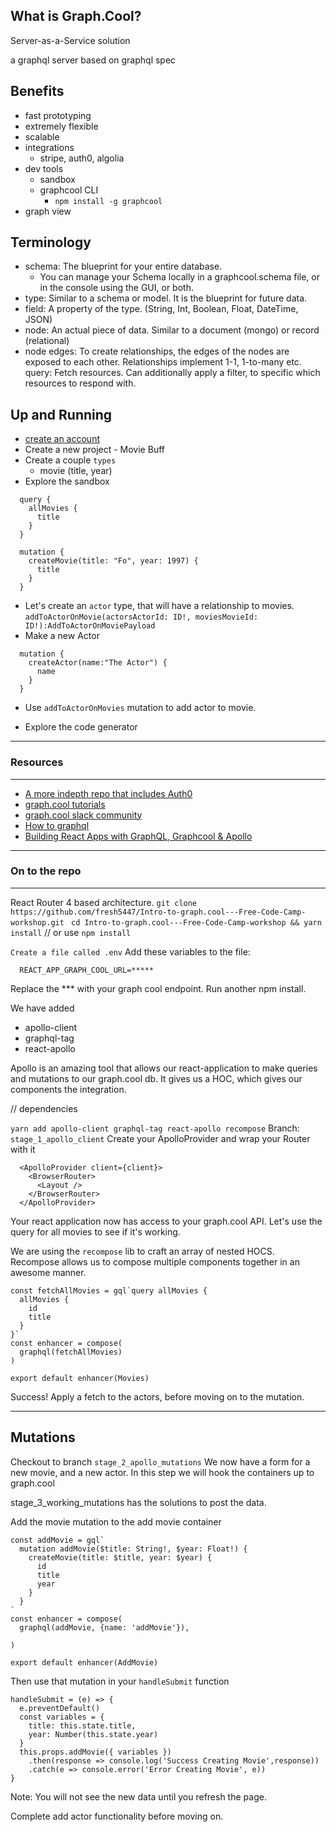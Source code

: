 ## What is Graph.Cool?

Server-as-a-Service solution

a graphql server based on graphql spec

## Benefits

  - fast prototyping
  - extremely flexible
  - scalable
  - integrations
    - stripe, auth0, algolia
  - dev tools
    - sandbox
    - graphcool CLI
      - `npm install -g graphcool`
  - graph view

## Terminology

  - schema: The blueprint for your entire database.
    - You can manage your Schema locally in a graphcool.schema file,
      or in the console using the GUI, or both.
  - type: Similar to a schema or model. It is the blueprint for future data.
  - field: A property of the type. (String, Int, Boolean, Float, DateTime, JSON)
  - node: An actual piece of data. Similar to a document (mongo) or record (relational)
  - node edges: To create relationships, the edges of the nodes are exposed to each other. Relationships implement 1-1, 1-to-many etc.
  query: Fetch resources. Can additionally apply a filter, to specific which resources to respond with.

## Up and Running
  - [create an account](https://www.graph.cool/)
  - Create a new project - Movie Buff
  - Create a couple `types`
    - movie (title, year)
  - Explore the sandbox
  ```
    query {
      allMovies {
        title
      }
    }
  ```

```
  mutation {
    createMovie(title: "Fo", year: 1997) {
      title
    }
  }
```

  - Let's create an `actor` type, that will have a relationship to movies.
  `addToActorOnMovie(actorsActorId: ID!, moviesMovieId: ID!):AddToActorOnMoviePayload
`
  - Make a new Actor
  ```
    mutation {
      createActor(name:"The Actor") {
        name
      }
    }
  ```

  - Use `addToActorOnMovies` mutation to add actor to movie.

  - Explore the code generator

----
### Resources
----

  - [A more indepth repo that includes Auth0](https://github.com/fresh5447/Rotten-Tomatoes)
  - [graph.cool tutorials](https://www.graph.cool/docs/tutorials/)
  - [graph.cool slack community](https://slack.graph.cool/)
  - [How to graphql](https://www.howtographql.com/)
  - [Building React Apps with GraphQL, Graphcool & Apollo](https://dev-blog.apollodata.com/building-react-apps-with-graphql-graphcool-apollo-a54215ccd202)

----
### On to the repo
----
  React Router 4 based architecture.
  `git clone https://github.com/fresh5447/Intro-to-graph.cool---Free-Code-Camp-workshop.git`
  ` cd Intro-to-graph.cool---Free-Code-Camp-workshop && yarn install` // or use `npm install`

  `Create a file called .env`
  Add these variables to the file:
```
  REACT_APP_GRAPH_COOL_URL=*****
```
Replace the *** with your graph cool endpoint.
Run another npm install.

We have added
  - apollo-client
  - graphql-tag
  - react-apollo

Apollo is an amazing tool that allows our react-application to make queries and mutations to our graph.cool db. It gives us a HOC, which gives our components the integration.

// dependencies

`yarn add apollo-client graphql-tag react-apollo recompose`
Branch: `stage_1_apollo_client`
Create your ApolloProvider and wrap your Router with it
```
  <ApolloProvider client={client}>
    <BrowserRouter>
      <Layout />
    </BrowserRouter>
  </ApolloProvider>
```

Your react application now has access to your graph.cool API.
Let's use the query for all movies to see if it's working.

We are using the `recompose` lib to craft an array of nested HOCS. Recompose allows us to compose multiple components together in an awesome manner.

```
const fetchAllMovies = gql`query allMovies {
  allMovies {
    id
    title
  }
}`
const enhancer = compose(
  graphql(fetchAllMovies)
)

export default enhancer(Movies)
```

Success! Apply a fetch to the actors, before moving on to the mutation.

----
  Mutations
----
Checkout to branch `stage_2_apollo_mutations`
We now have a form for a new movie, and a new actor.
In this step we will hook the containers up to graph.cool

stage_3_working_mutations has the solutions to post the data.

Add the movie mutation to the add movie container

```
const addMovie = gql`
  mutation addMovie($title: String!, $year: Float!) {
    createMovie(title: $title, year: $year) {
      id
      title
      year
    }
  }
`
const enhancer = compose(
  graphql(addMovie, {name: 'addMovie'}),

)

export default enhancer(AddMovie)
```

Then use that mutation in your `handleSubmit` function

```
handleSubmit = (e) => {
  e.preventDefault()
  const variables = {
    title: this.state.title,
    year: Number(this.state.year)
  }
  this.props.addMovie({ variables })
    .then(response => console.log('Success Creating Movie',response))
    .catch(e => console.error('Error Creating Movie', e))
}
```

Note: You will not see the new data until you refresh the page.

Complete add actor functionality before moving on.
